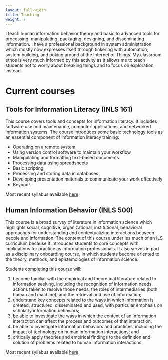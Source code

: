 ```yaml
---
layout: full-width
title: Teaching
weight: 7
---
```


I teach human information behavior theory and basic to advanced tools for processing, manipulating, packaging, designing, and disseminating information. 
I have a professional background in system administration which mostly now expresses itself through tinkering with automation, system building, and poking around at the Internet of Things. 
My classroom ethos is very much informed by this activity as it allows me to teach students not to worry about breaking things and to focus on exploration instead. 

# Current courses 

## Tools for Information Literacy (INLS 161)

This course covers tools and concepts for information literacy. 
It includes software use and maintenance, computer applications, and networked information systems.
The course introduces some basic technology tools as an essential component of information literacy training:

- Operating on a remote system
- Using version control software to maintain your workflow
- Manipulating and formatting text-based documents
- Processing data using spreadsheets
- Basic scripting
- Processing and storing data in databases
- Developing presentation materials to communicate your work effectively
- Beyond!

Most recent syllabus available [here](http://inls161.johndmart.in/).

## Human Information Behavior (INLS 500)

This course is a broad survey of literature in information science which highlights social, cognitive, organizational, institutional, behavioral approaches for understanding and contextualizing interactions between people and information. 
The content of this course underlies much of an ILS curriculum because it introduces students to core concepts with implications for practice as information professionals. 
It also serves in part as a disciplinary onboarding course, in which students become oriented to the theory, methods, and epistemologies of information science. 

Students completing this course will:

1. become familiar with the empirical and theoretical literature related to information seeking, including the recognition of information needs, actions taken to resolve those needs, the roles of intermediaries (both human and machine), and the retrieval and use of information;
2. understand key concepts related to the ways in which information is created, structured, disseminated and used, with particular emphasis on scholarly information behaviors;
3. be able to investigate the ways in which the context of an information interaction can affect the process and outcomes of that interaction;
4. be able to investigate information behaviors and practices, including the impact of technology on human information interactions; and
5. critically apply theories and empirical findings to the definition and solution of problems related to human information interactions.

Most recent syllabus available [here](http://inls500.johndmart.in/).


